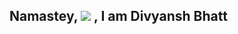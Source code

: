 ## Namastey, <img src="https://media.giphy.com/media/3oz8xDz2aBhmNOLwRy/giphy.gif" /> , I am Divyansh Bhatt

